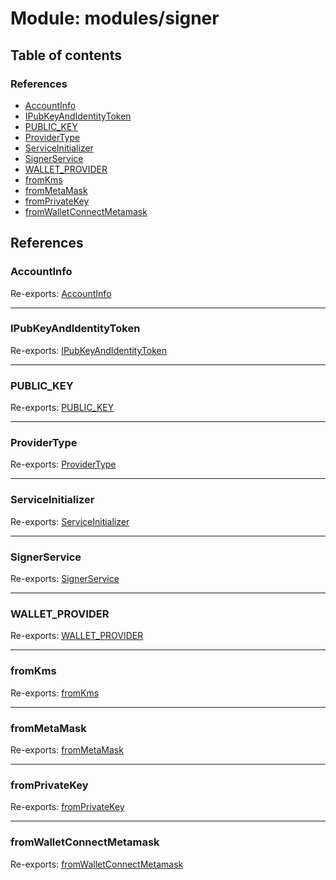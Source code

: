 # Module: modules/signer

## Table of contents

### References

- [AccountInfo](modules_signer.md#accountinfo)
- [IPubKeyAndIdentityToken](modules_signer.md#ipubkeyandidentitytoken)
- [PUBLIC\_KEY](modules_signer.md#public_key)
- [ProviderType](modules_signer.md#providertype)
- [ServiceInitializer](modules_signer.md#serviceinitializer)
- [SignerService](modules_signer.md#signerservice)
- [WALLET\_PROVIDER](modules_signer.md#wallet_provider)
- [fromKms](modules_signer.md#fromkms)
- [fromMetaMask](modules_signer.md#frommetamask)
- [fromPrivateKey](modules_signer.md#fromprivatekey)
- [fromWalletConnectMetamask](modules_signer.md#fromwalletconnectmetamask)

## References

### AccountInfo

Re-exports: [AccountInfo](modules_signer_signer_types.md#accountinfo)

___

### IPubKeyAndIdentityToken

Re-exports: [IPubKeyAndIdentityToken](../interfaces/modules_signer_signer_types.IPubKeyAndIdentityToken.md)

___

### PUBLIC\_KEY

Re-exports: [PUBLIC\_KEY](modules_signer_signer_types.md#public_key)

___

### ProviderType

Re-exports: [ProviderType](../enums/modules_signer_signer_types.ProviderType.md)

___

### ServiceInitializer

Re-exports: [ServiceInitializer](modules_signer_signer_service.md#serviceinitializer)

___

### SignerService

Re-exports: [SignerService](../classes/modules_signer_signer_service.SignerService.md)

___

### WALLET\_PROVIDER

Re-exports: [WALLET\_PROVIDER](modules_signer_signer_types.md#wallet_provider)

___

### fromKms

Re-exports: [fromKms](modules_signer_walletConnectKms.md#fromkms)

___

### fromMetaMask

Re-exports: [fromMetaMask](modules_signer_metamaskSigner.md#frommetamask)

___

### fromPrivateKey

Re-exports: [fromPrivateKey](modules_signer_privateKeySigner.md#fromprivatekey)

___

### fromWalletConnectMetamask

Re-exports: [fromWalletConnectMetamask](modules_signer_walletConnectMetamask.md#fromwalletconnectmetamask)

